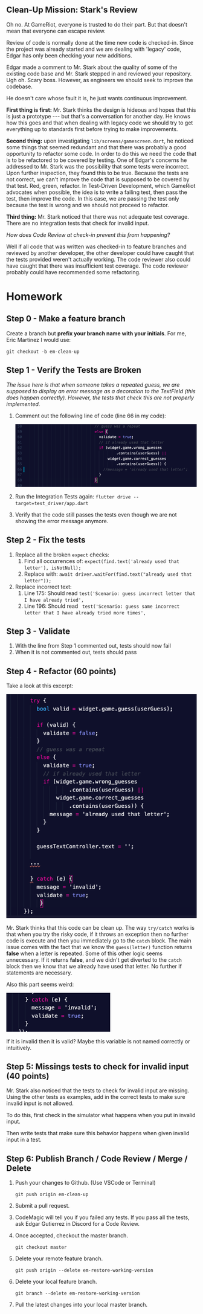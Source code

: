 ## Clean-Up Mission: Stark's Review

Oh no. At GameRiot, everyone is trusted to do their part. But that doesn't mean that everyone can escape review. 

Review of code is normally done at the time new code is checked-in. Since the project was already started and we are dealing with 'legacy' code, Edgar has only been checking your new additions.

Edgar made a comment to Mr. Stark about the quality of some of the existing code base and Mr. Stark stepped in and reviewed your repository. Ugh oh. Scary boss. However, as engineers we should seek to improve the codebase.

He doesn't care whose fault it is, he just wants continuous improvement.



**First thing is first:** Mr. Stark thinks the design is hideous and hopes that this is just a prototype --- but that's a conversation for another day. He knows how this goes and that when dealing with legacy code we should try to get everything up to standards first before trying to make improvements.



**Second thing:** upon investigating `lib/screens/gamescreen.dart`, he noticed some things that seemed redundant and that there was probably a good opportunity to refactor some code. In order to do this we need the code that is to be refactored to be covered by testing. One of Edgar's concerns he addressed to Mr. Stark was the possibility that some tests were incorrect. Upon further inspection, they found this to be true. Because the tests are not correct, we can't improve the code that is supposed to be covered by that test. Red, green, refactor. In Test-Driven Development, which GameRiot advocates when possible, the idea is to write a failing test, then pass the test, then improve the code. In this case, we are passing the test only because the test is wrong and we should not proceed to refactor.



**Third thing:** Mr. Stark noticed that there was not adequate test coverage. There are no integration tests that check for invalid input. 



*How does Code Review at check-in prevent this from happening?*

Well if all code that was written was checked-in to feature branches and reviewed by another developer, the other developer could have caught that the tests provided weren't actually working. The code reviewer also could have caught that there was insufficient test coverage. The code reviewer probably could have recommended some refactoring.



# Homework

## Step 0 - Make a feature branch

Create a branch but **prefix your branch name with your initials**. For me, Eric Martinez I would use:

```
git checkout -b em-clean-up
```



## Step 1 - Verify the Tests are Broken

*The issue here is that when someone takes a repeated guess, we are supposed to display an error message as a decoration to the TextField (this does happen correctly). However, the tests that check this are not properly implemented.*



1. Comment out the following line of code (line 66 in my code):

   ![image-20200408124812765](images/image-20200408124812765.png)

2. Run the Integration Tests again: `flutter drive --target=test_driver/app.dart`
3. Verify that the code still passes the tests even though we are not showing the error message anymore.



## Step 2 - Fix the tests

1. Replace all the broken `expect` checks:
   1. Find all occurrences of: `expect(find.text('already used that letter'), isNotNull);`
   2. Replace with: `await driver.waitFor(find.text("already used that letter"));`
2. Replace incorrect text:
   1. Line 175: Should read `test('Scenario: guess incorrect letter that I have already tried',`
   2. Line 196: Should read ` test('Scenario: guess same incorrect letter that I have already tried more times',`



## Step 3 - Validate

1. With the line from Step 1 commented out, tests should now fail
2. When it is not commented out, tests should pass



## Step 4 - Refactor (60 points)

Take a look at this excerpt:



![](images/image-20200408152749404.png)

Mr. Stark thinks that this code can be clean up. The way `try/catch` works is that when you try the risky code, if it throws an exception then no further code is execute and then you immediately go to the `catch` block. The main issue comes with the fact that we know the `guess(letter)` function returns **false** when a letter is repeated. Some of this other logic seems unnecessary. If it returns **false**, and we didn't get diverted to the `catch` block then we know that we already have used that letter. No further if statements are necessary.



Also this part seems weird:

![image-20200408153233546](images/image-20200408153233546.png)

If it is invalid then it is valid? Maybe this variable is not named correctly or intuitively.



## Step 5: Missings tests to check for invalid input (40 points)

Mr. Stark also noticed that the tests to check for invalid input are missing. Using the other tests as examples, add in the correct tests to make sure invalid input is not allowed.

To do this, first check in the simulator what happens when you put in invalid input.

Then write tests that make sure this behavior happens when given invalid input in a test.



## Step 6: Publish Branch / Code Review / Merge / Delete

1. Push your changes to Github. (Use VSCode or Terminal)

   ```
   git push origin em-clean-up
   ```

2. Submit a pull request. 

3. CodeMagic will tell you if you failed any tests. If you pass all the tests, ask Edgar Gutierrez in Discord for a Code Review.

4. Once accepted, checkout the master branch.

   ```
   git checkout master
   ```

5. Delete your remote feature branch.

   ```
   git push origin --delete em-restore-working-version
   ```

6. Delete your local feature branch.

   ```
   git branch --delete em-restore-working-version
   ```

7. Pull the latest changes into your local master branch.

